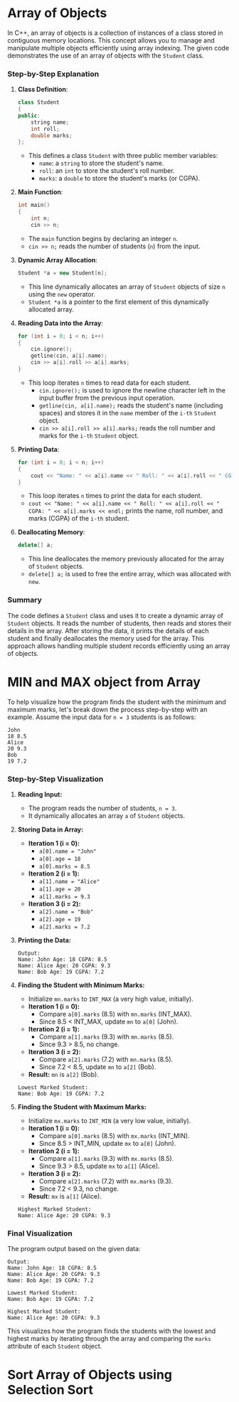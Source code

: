 # Array of Objects

In C++, an array of objects is a collection of instances of a class stored in contiguous memory locations. This concept allows you to manage and manipulate multiple objects efficiently using array indexing. The given code demonstrates the use of an array of objects with the `Student` class.

### Step-by-Step Explanation

1. **Class Definition**:

   ```cpp
   class Student
   {
   public:
       string name;
       int roll;
       double marks;
   };
   ```

   - This defines a class `Student` with three public member variables:
     - `name`: a `string` to store the student's name.
     - `roll`: an `int` to store the student's roll number.
     - `marks`: a `double` to store the student's marks (or CGPA).

2. **Main Function**:

   ```cpp
   int main()
   {
       int n;
       cin >> n;
   ```

   - The `main` function begins by declaring an integer `n`.
   - `cin >> n;` reads the number of students (`n`) from the input.

3. **Dynamic Array Allocation**:

   ```cpp
   Student *a = new Student[n];
   ```

   - This line dynamically allocates an array of `Student` objects of size `n` using the `new` operator.
   - `Student *a` is a pointer to the first element of this dynamically allocated array.

4. **Reading Data into the Array**:

   ```cpp
   for (int i = 0; i < n; i++)
   {
       cin.ignore();
       getline(cin, a[i].name);
       cin >> a[i].roll >> a[i].marks;
   }
   ```

   - This loop iterates `n` times to read data for each student.
     - `cin.ignore();` is used to ignore the newline character left in the input buffer from the previous input operation.
     - `getline(cin, a[i].name);` reads the student's name (including spaces) and stores it in the `name` member of the `i-th` `Student` object.
     - `cin >> a[i].roll >> a[i].marks;` reads the roll number and marks for the `i-th` `Student` object.

5. **Printing Data**:

   ```cpp
   for (int i = 0; i < n; i++)
   {
       cout << "Name: " << a[i].name << " Roll: " << a[i].roll << " CGPA: " << a[i].marks << endl;
   }
   ```

   - This loop iterates `n` times to print the data for each student.
   - `cout << "Name: " << a[i].name << " Roll: " << a[i].roll << " CGPA: " << a[i].marks << endl;` prints the name, roll number, and marks (CGPA) of the `i-th` student.

6. **Deallocating Memory**:

   ```cpp
   delete[] a;
   ```

   - This line deallocates the memory previously allocated for the array of `Student` objects.
   - `delete[] a;` is used to free the entire array, which was allocated with `new`.

### Summary

The code defines a `Student` class and uses it to create a dynamic array of `Student` objects. It reads the number of students, then reads and stores their details in the array. After storing the data, it prints the details of each student and finally deallocates the memory used for the array. This approach allows handling multiple student records efficiently using an array of objects.

# MIN and MAX object from Array

To help visualize how the program finds the student with the minimum and maximum marks, let's break down the process step-by-step with an example. Assume the input data for `n = 3` students is as follows:

```
John
18 8.5
Alice
20 9.3
Bob
19 7.2
```

### Step-by-Step Visualization

1. **Reading Input:**

   - The program reads the number of students, `n = 3`.
   - It dynamically allocates an array `a` of `Student` objects.

2. **Storing Data in Array:**

   - **Iteration 1 (i = 0):**
     - `a[0].name = "John"`
     - `a[0].age = 18`
     - `a[0].marks = 8.5`
   - **Iteration 2 (i = 1):**
     - `a[1].name = "Alice"`
     - `a[1].age = 20`
     - `a[1].marks = 9.3`
   - **Iteration 3 (i = 2):**
     - `a[2].name = "Bob"`
     - `a[2].age = 19`
     - `a[2].marks = 7.2`

3. **Printing the Data:**

   ```
   Output:
   Name: John Age: 18 CGPA: 8.5
   Name: Alice Age: 20 CGPA: 9.3
   Name: Bob Age: 19 CGPA: 7.2
   ```

4. **Finding the Student with Minimum Marks:**

   - Initialize `mn.marks` to `INT_MAX` (a very high value, initially).
   - **Iteration 1 (i = 0):**
     - Compare `a[0].marks` (8.5) with `mn.marks` (INT_MAX).
     - Since 8.5 < INT_MAX, update `mn` to `a[0]` (John).
   - **Iteration 2 (i = 1):**
     - Compare `a[1].marks` (9.3) with `mn.marks` (8.5).
     - Since 9.3 > 8.5, no change.
   - **Iteration 3 (i = 2):**
     - Compare `a[2].marks` (7.2) with `mn.marks` (8.5).
     - Since 7.2 < 8.5, update `mn` to `a[2]` (Bob).
   - **Result:** `mn` is `a[2]` (Bob).

   ```
   Lowest Marked Student:
   Name: Bob Age: 19 CGPA: 7.2
   ```

5. **Finding the Student with Maximum Marks:**
   - Initialize `mx.marks` to `INT_MIN` (a very low value, initially).
   - **Iteration 1 (i = 0):**
     - Compare `a[0].marks` (8.5) with `mx.marks` (INT_MIN).
     - Since 8.5 > INT_MIN, update `mx` to `a[0]` (John).
   - **Iteration 2 (i = 1):**
     - Compare `a[1].marks` (9.3) with `mx.marks` (8.5).
     - Since 9.3 > 8.5, update `mx` to `a[1]` (Alice).
   - **Iteration 3 (i = 2):**
     - Compare `a[2].marks` (7.2) with `mx.marks` (9.3).
     - Since 7.2 < 9.3, no change.
   - **Result:** `mx` is `a[1]` (Alice).
   ```
   Highest Marked Student:
   Name: Alice Age: 20 CGPA: 9.3
   ```

### Final Visualization

The program output based on the given data:

```
Output:
Name: John Age: 18 CGPA: 8.5
Name: Alice Age: 20 CGPA: 9.3
Name: Bob Age: 19 CGPA: 7.2

Lowest Marked Student:
Name: Bob Age: 19 CGPA: 7.2

Highest Marked Student:
Name: Alice Age: 20 CGPA: 9.3
```

This visualizes how the program finds the students with the lowest and highest marks by iterating through the array and comparing the `marks` attribute of each `Student` object.

# Sort Array of Objects using Selection Sort
